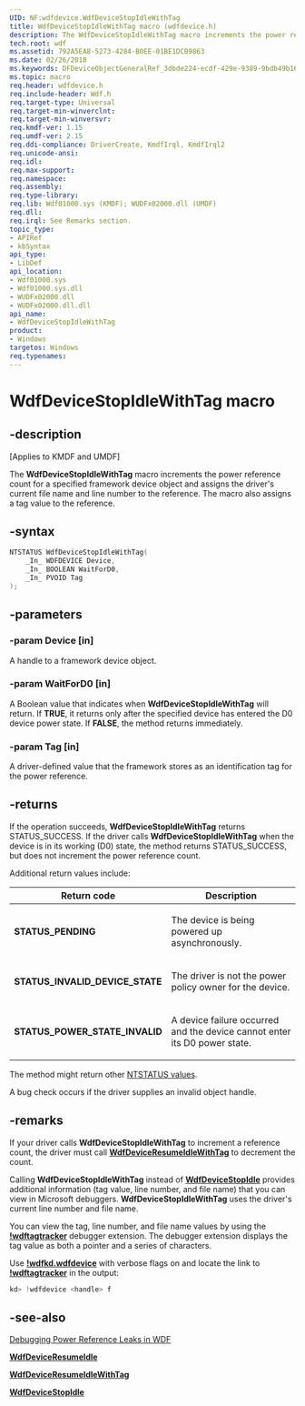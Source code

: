 ```yaml
---
UID: NF:wdfdevice.WdfDeviceStopIdleWithTag
title: WdfDeviceStopIdleWithTag macro (wdfdevice.h)
description: The WdfDeviceStopIdleWithTag macro increments the power reference count for a specified framework device object and assigns the driver's current file name and line number to the reference. The macro also assigns a tag value to the reference.
tech.root: wdf
ms.assetid: 792A5EA8-5273-4284-B0EE-01BE1DCB9863
ms.date: 02/26/2018
ms.keywords: DFDeviceObjectGeneralRef_3dbde224-ecdf-429e-9389-9bdb49b16040.xml, WdfDeviceStopIdleWithTag, WdfDeviceStopIdleWithTag method, kmdf.WdfDeviceStopIdleWithTag, wdf.WdfDeviceStopIdleWithTag, wdfdevice/WdfDeviceStopIdleWithTag
ms.topic: macro
req.header: wdfdevice.h
req.include-header: Wdf.h
req.target-type: Universal
req.target-min-winverclnt: 
req.target-min-winversvr: 
req.kmdf-ver: 1.15
req.umdf-ver: 2.15
req.ddi-compliance: DriverCreate, KmdfIrql, KmdfIrql2
req.unicode-ansi: 
req.idl: 
req.max-support: 
req.namespace: 
req.assembly: 
req.type-library: 
req.lib: Wdf01000.sys (KMDF); WUDFx02000.dll (UMDF)
req.dll: 
req.irql: See Remarks section.
topic_type:
- APIRef
- kbSyntax
api_type:
- LibDef
api_location:
- Wdf01000.sys
- Wdf01000.sys.dll
- WUDFx02000.dll
- WUDFx02000.dll.dll
api_name:
- WdfDeviceStopIdleWithTag
product:
- Windows
targetos: Windows
req.typenames: 
---
```


# WdfDeviceStopIdleWithTag macro


## -description


<p class="CCE_Message">[Applies to KMDF and UMDF]</p>

The **WdfDeviceStopIdleWithTag** macro increments the power reference count for a specified framework device object and assigns the driver's current file name and line number to the reference. The macro also assigns a tag value to the reference.

## -syntax

```cpp
NTSTATUS WdfDeviceStopIdleWithTag(
    _In_ WDFDEVICE Device,
    _In_ BOOLEAN WaitForD0,
    _In_ PVOID Tag
);
```

## -parameters




### -param Device [in]

A handle to a framework device object.


### -param WaitForD0 [in]

A Boolean value that indicates when **WdfDeviceStopIdleWithTag** will return. If **TRUE**, it returns only after the specified device has entered the D0 device power state. If **FALSE**, the method returns immediately.

### -param Tag [in]

A driver-defined value that the framework stores as an identification tag for the power reference.

## -returns

If the operation succeeds, **WdfDeviceStopIdleWithTag** returns STATUS_SUCCESS. If the driver calls **WdfDeviceStopIdleWithTag** when the device is in its working (D0) state, the method returns STATUS_SUCCESS, but does not increment the power reference count.

Additional return values include:

<table>
<colgroup>
<col width="50%" />
<col width="50%" />
</colgroup>
<thead>
<tr class="header">
<th>Return code</th>
<th>Description</th>
</tr>
</thead>
<tbody>
<tr class="odd">
<td><strong>STATUS_PENDING</strong></td>
<td><p>The device is being powered up asynchronously.</p></td>
</tr>
<tr class="even">
<td><strong>STATUS_INVALID_DEVICE_STATE</strong></td>
<td><p>The driver is not the power policy owner for the device.</p></td>
</tr>
<tr class="odd">
<td><strong>STATUS_POWER_STATE_INVALID</strong></td>
<td><p>A device failure occurred and the device cannot enter its D0 power state.</p></td>
</tr>
</tbody>
</table>

 

The method might return other [NTSTATUS values](https://msdn.microsoft.com/library/windows/hardware/ff557697).

A bug check occurs if the driver supplies an invalid object handle.


## -remarks



If your driver calls **WdfDeviceStopIdleWithTag** to increment a reference count, the driver must call [**WdfDeviceResumeIdleWithTag**](wdfdeviceresumeidlewithtag.md) to decrement the count.

Calling **WdfDeviceStopIdleWithTag** instead of [**WdfDeviceStopIdle**](https://msdn.microsoft.com/library/windows/hardware/ff546921) provides additional information (tag value, line number, and file name) that you can view in Microsoft debuggers. **WdfDeviceStopIdleWithTag** uses the driver's current line number and file name.

You can view the tag, line number, and file name values by using the [**!wdftagtracker**](https://msdn.microsoft.com/library/windows/hardware/ff566126) debugger extension. The debugger extension displays the tag value as both a pointer and a series of characters.

Use [**!wdfkd.wdfdevice**](https://msdn.microsoft.com/library/windows/hardware/ff565703) with verbose flags on and locate the link to [**!wdftagtracker**](https://msdn.microsoft.com/library/windows/hardware/ff566126) in the output:

```cpp
kd> !wdfdevice <handle> f 
```



## -see-also



[Debugging Power Reference Leaks in WDF](https://msdn.microsoft.com/library/windows/hardware/dn965441)

[**WdfDeviceResumeIdle**](https://msdn.microsoft.com/library/windows/hardware/ff546838)

[**WdfDeviceResumeIdleWithTag**](wdfdeviceresumeidlewithtag.md)

[**WdfDeviceStopIdle**](https://msdn.microsoft.com/library/windows/hardware/ff546921)

 

